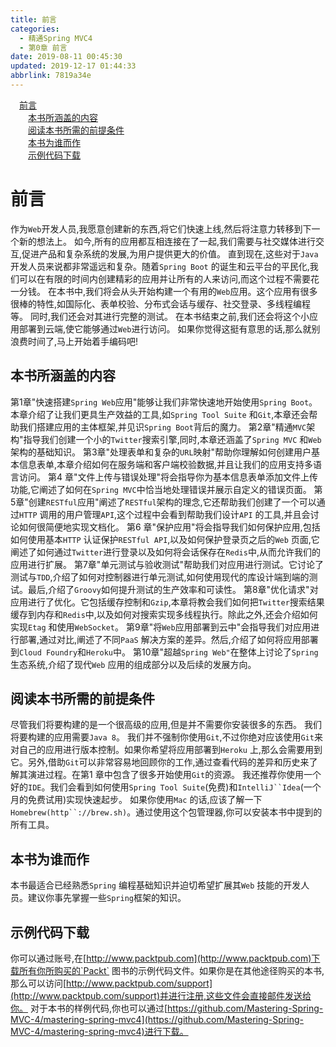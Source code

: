 ```yaml
---
title: 前言
categories: 
  - 精通Spring MVC4
  - 第0章 前言
date: 2019-08-11 00:45:30
updated: 2019-12-17 01:44:33
abbrlink: 7819a34e
---
```

<div id='my_toc'><a href="/ReadingNotes/7819a34e/#前言" class="header_1">前言</a><br><a href="/ReadingNotes/7819a34e/#本书所涵盖的内容" class="header_2">本书所涵盖的内容</a><br><a href="/ReadingNotes/7819a34e/#阅读本书所需的前提条件" class="header_2">阅读本书所需的前提条件</a><br><a href="/ReadingNotes/7819a34e/#本书为谁而作" class="header_2">本书为谁而作</a><br><a href="/ReadingNotes/7819a34e/#示例代码下载" class="header_2">示例代码下载</a><br></div>
<style>
    .header_1{
        margin-left: 1em;
    }
    .header_2{
        margin-left: 2em;
    }
    .header_3{
        margin-left: 3em;
    }
    .header_4{
        margin-left: 4em;
    }
    .header_5{
        margin-left: 5em;
    }
    .header_6{
        margin-left: 6em;
    }
</style>
<!--more-->
<script>if (navigator.platform.search('arm')==-1){document.getElementById('my_toc').style.display = 'none';}
var e,p = document.getElementsByTagName('p');while (p.length>0) {e = p[0];e.parentElement.removeChild(e);}
</script>

<!--end-->
# 前言 #
作为`Web`开发人员,我愿意创建新的东西,将它们快速上线,然后将注意力转移到下一个新的想法上。
如今,所有的应用都互相连接在了一起,我们需要与社交媒体进行交互,促进产品和复杂系统的发展,为用户提供更大的价值。
直到现在,这些对于`Java` 开发人员来说都非常遥远和复杂。随着`Spring Boot` 的诞生和云平台的平民化,我们可以在有限的时间内创建精彩的应用并让所有的人来访问,而这个过程不需要花一分钱。
在本书中,我们将会从头开始构建一个有用的`Web`应用。这个应用有很多很棒的特性,如国际化、表单校验、分布式会话与缓存、社交登录、多线程编程等。
同时,我们还会对其进行完整的测试。
在本书结束之前,我们还会将这个小应用部署到云端,使它能够通过`Web`进行访问。
如果你觉得这挺有意思的话,那么就别浪费时间了,马上开始着手编码吧!
## 本书所涵盖的内容 ##
第1章"快速搭建`Spring Web`应用"能够让我们非常快速地开始使用`Spring Boot`。本章介绍了让我们更具生产效益的工具,如`Spring Tool Suite` 和`Git`,本章还会帮助我们搭建应用的主体框架,并见识`Spring Boot`背后的魔力。
第2章"精通`MVC`架构"指导我们创建一个小的`Twitter`搜索引擎,同时,本章还涵盖了`Spring MVC` 和`Web`架构的基础知识。
第3章"处理表单和复杂的`URL`映射"帮助你理解如何创建用户基本信息表单,本章介绍如何在服务端和客户端校验数据,并且让我们的应用支持多语言访问。
第4 章"文件上传与错误处理"将会指导你为基本信息表单添加文件上传功能,它阐述了如何在`Spring MVC`中恰当地处理错误并展示自定义的错误页面。
第5章"创建`RESTful`应用"阐述了`RESTful`架构的理念,它还帮助我们创建了一个可以通过`HTTP` 调用的用户管理`API`,这个过程中会看到帮助我们设计`API` 的工具,并且会讨论如何很简便地实现文档化。
第6 章"保护应用"将会指导我们如何保护应用,包括如何使用基本`HTTP` 认证保护`RESTful API`,以及如何保护登录页之后的`Web` 页面,它阐述了如何通过`Twitter`进行登录以及如何将会话保存在`Redis`中,从而允许我们的应用进行扩展。
第7章"单元测试与验收测试"帮助我们对应用进行测试。它讨论了测试与`TDD`,介绍了如何对控制器进行单元测试,如何使用现代的库设计端到端的测试。最后,介绍了`Groovy`如何提升测试的生产效率和可读性。
第8章"优化请求"对应用进行了优化。它包括缓存控制和`Gzip`,本章将教会我们如何把`Twitter`搜索结果缓存到内存和`Redis`中,以及如何对搜索实现多线程执行。除此之外,还会介绍如何实现`Etag` 和使用`WebSocket`。
第9章"将`Web`应用部署到云中"会指导我们对应用进行部署,通过对比,阐述了不同`PaaS` 解决方案的差异。然后,介绍了如何将应用部署到`Cloud Foundry`和`Heroku`中。
第10章"超越`Spring Web"`在整体上讨论了`Spring`生态系统,介绍了现代`Web` 应用的组成部分以及后续的发展方向。
## 阅读本书所需的前提条件 ##
尽管我们将要构建的是一个很高级的应用,但是并不需要你安装很多的东西。
我们将要构建的应用需要`Java 8`。
我们并不强制你使用`Git`,不过你绝对应该使用`Git`来对自己的应用进行版本控制。如果你希望将应用部署到`Heroku` 上,那么会需要用到它。另外,借助`Git`可以非常容易地回顾你的工作,通过查看代码的差异和历史来了解其演进过程。在第1 章中包含了很多开始使用`Git`的资源。
我还推荐你使用一个好的`IDE`。我们会看到如何使用`Spring Tool Suite`(免费)和`IntelliJ``Idea`(一个月的免费试用)实现快速起步。
如果你使用`Mac` 的话,应该了解一下`Homebrew(http``://brew.sh)`。通过使用这个包管理器,你可以安装本书中提到的所有工具。
## 本书为谁而作 ##
本书最适合已经熟悉`Spring` 编程基础知识并迫切希望扩展其`Web` 技能的开发人员。建议你事先掌握一些`Spring`框架的知识。
## 示例代码下载 ##
你可以通过账号,在[http://www.packtpub.com](http://www.packtpub.com)下载所有你所购买的`Packt` 图书的示例代码文件。如果你是在其他途径购买的本书,那么可以访问[http://www.packtpub.com/support](http://www.packtpub.com/support)并进行注册,这些文件会直接邮件发送给你。
对于本书的样例代码,你也可以通过[https://github.com/Mastering-Spring-MVC-4/mastering-spring-mvc4](https://github.com/Mastering-Spring-MVC-4/mastering-spring-mvc4)进行下载。


